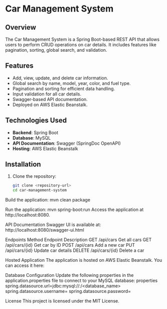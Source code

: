 # Car Management System

## Overview
The Car Management System is a Spring Boot-based REST API that allows users to perform CRUD operations on car details. It includes features like pagination, sorting, global search, and validation.

## Features
- Add, view, update, and delete car information.
- Global search by name, model, year, color, and fuel type.
- Pagination and sorting for efficient data handling.
- Input validation for all car details.
- Swagger-based API documentation.
- Deployed on AWS Elastic Beanstalk.

## Technologies Used
- **Backend**: Spring Boot
- **Database**: MySQL
- **API Documentation**: Swagger (SpringDoc OpenAPI)
- **Hosting**: AWS Elastic Beanstalk

## Installation
1. Clone the repository:
   ```bash
   git clone <repository-url>
   cd car-management-system
Build the application:
mvn clean package


Run the application:
mvn spring-boot:run
Access the application at http://localhost:8080.

API Documentation
Swagger UI is available at:
http://localhost:8080/swagger-ui.html

Endpoints
Method	Endpoint	Description
GET	/api/cars	Get all cars
GET	/api/cars/{id}	Get car by ID
POST	/api/cars	Add a new car
PUT	/api/cars/{id}	Update car details
DELETE	/api/cars/{id}	Delete a car


Hosted Application
The application is hosted on AWS Elastic Beanstalk. You can access it here:
<Hosted Application URL>

  
Database Configuration
Update the following properties in the application.properties file to connect to your MySQL database:
properties
spring.datasource.url=jdbc:mysql://<hostname>:<port>/<database_name>
spring.datasource.username=<username>
spring.datasource.password=<password>


License
This project is licensed under the MIT License.







